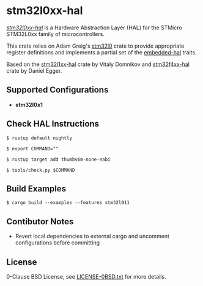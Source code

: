 stm32l0xx-hal
=============

[_stm32l0xx-hal_](https://github.com/stm32-rs/stm32l0xx-hal) is a Hardware Abstraction Layer (HAL) for the STMicro STM32L0xx family of microcontrollers.

This crate relies on Adam Greig's [stm32l0](https://crates.io/crates/stm32l0) crate to provide appropriate register definitions and implements a partial set of the [embedded-hal](https://github.com/rust-embedded/embedded-hal) traits.

Based on the [stm32l1xx-hal](https://github.com/stm32-rs/stm32l1xx-hal) crate by Vitaly Domnikov and [stm32f4xx-hal](https://github.com/stm32-rs/stm32f4xx-hal) crate by Daniel Egger.


Supported Configurations
------------------------

* __stm32l0x1__


Check HAL Instructions
---------

`$ rustup default nightly`

`$ export COMMAND=""`

`$ rustup target add thumbv6m-none-eabi`

`$ tools/check.py $COMMAND`

Build Examples
---------

`$ cargo build --examples --features stm32l011`

Contibutor Notes
---------

- Revert local dependencies to external cargo and uncomment configurations before committing

License
-------

0-Clause BSD License, see [LICENSE-0BSD.txt](LICENSE-0BSD.txt) for more details.